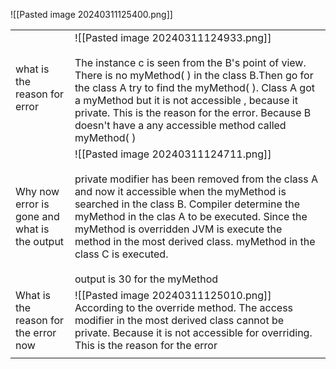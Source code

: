 ![[Pasted image 20240311125400.png]]

|                                              |                                                                                                                                                                                                                                                                                                                                                                                                  |
| -------------------------------------------- | ------------------------------------------------------------------------------------------------------------------------------------------------------------------------------------------------------------------------------------------------------------------------------------------------------------------------------------------------------------------------------------------------ |
| what is the reason for error                 | ![[Pasted image 20240311124933.png]]<br><br>The instance c is seen from the B's point of view. There is no myMethod( ) in the class B.Then go for the class A try to find the myMethod( ). Class A got a myMethod but it is not accessible , because it private. This is the reason for the error. Because B doesn't have a any accessible method called myMethod( )                             |
| Why now error is gone and what is the output | ![[Pasted image 20240311124711.png]]<br><br>private modifier has been removed from the class A and now it accessible when the myMethod is searched in the class B. Compiler determine the myMethod in the clas A to be executed. Since the myMethod is overridden JVM is execute the method in the most derived class. myMethod in the class C is executed.<br><br>output is 30 for the myMethod |
| What is the reason for the error now         | ![[Pasted image 20240311125010.png]]<br>According to the override method. The access modifier in the most derived class cannot be private. Because it is not accessible for overriding. This is the reason for the error<br>                                                                                                                                                                     |
|                                              |                                                                                                                                                                                                                                                                                                                                                                                                  |

